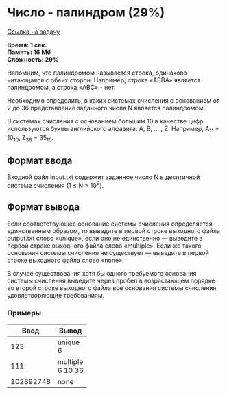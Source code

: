 <h1 class="title">Число - палиндром (29%)</h1>
<p><a href="https://acmp.ru/index.asp?main=task&id_task=173" target="_blank">Ссылка на задачу</a></p>
<p><b>Время: 1 сек.<br>Память: 16 Мб<br>Сложность: 29%</b></p>
<p>Напомним, что палиндромом называется строка, одинаково читающаяся с обеих сторон. Например, строка «ABBA» является палиндромом, а строка «ABC» - нет.</p>
<p>Необходимо определить, в каких системах счисления с основанием от 2 до 36 представление заданного числа N является палиндромом.</p>
<p>В системах счисления с основанием большим 10 в качестве цифр используются буквы английского алфавита: A, B, ... , Z. Например, A<sub>11</sub> = 10<sub>10</sub>, Z<sub>36</sub> = 35<sub>10</sub>.</p>
<h2>Формат ввода</h2>
<p>Входной файл input.txt содержит заданное число N в десятичной системе счисления (1 ≤ N ≤ 10<sup>9</sup>).</p>
<h2>Формат вывода</h2>
<p>Если соответствующее основание системы счисления определяется единственным образом, то выведите в первой строке выходного файла output.txt слово «unique», если оно не единственно — выведите в первой строке выходного файла слово «multiple». Если же такого основания системы счисления не существует — выведите в первой строке выходного файла слово «none».</p>
<p>В случае существования хотя бы одного требуемого основания системы счисления выведите через пробел в возрастающем порядке во второй строке выходного файла все основания системы счисления, удовлетворяющие требованиям.</p>
<h3>Примеры</h3>
<table class="sample-tests">
  <thead>
     <tr>
        <th>Ввод</th>
        <th>Вывод</th>
     </tr>
  </thead>
  <tbody>
     <tr>
        <td>123</td>
        <td>unique<br>
            6</td>
     </tr>
     <tr>
         <td>111</td>
         <td>multiple<br>
             6 10 36</td>
     </tr>
     <tr>
          <td>102892748</td>
          <td>none</td>
     </tr>
  </tbody>
</table>
